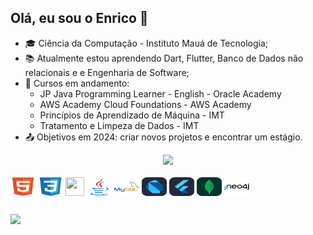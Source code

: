 ## Olá, eu sou o Enrico 👋

- 🎓 Ciência da Computação - Instituto Mauá de Tecnologia;
- :books: Atualmente estou aprendendo Dart, Flutter, Banco de Dados não relacionais e e Engenharia de Software;
- 📖 Cursos em andamento:
  - JP Java Programming Learner - English - Oracle Academy
  - AWS Academy Cloud Foundations - AWS Academy
  - Princípios de Aprendizado de Máquina - IMT
  - Tratamento e Limpeza de Dados - IMT
- :outbox_tray: Objetivos em 2024: criar novos projetos e encontrar um estágio.
<div align="center">
  <a href="https://github.com/enricoo26">
    <img loading="lazy" height="180em" src="https://github-readme-stats.vercel.app/api/top-langs/?username=enricoo26&layout=compact&theme=dark"/>
  </a>
  </div>

<div style="display: inline_block"><br>
  <img align="center" alt="" height="30" width="40" src="https://raw.githubusercontent.com/devicons/devicon/master/icons/html5/html5-original.svg">
  <img align="center" alt="" height="30" width="40" src="https://raw.githubusercontent.com/devicons/devicon/master/icons/css3/css3-original.svg">
  <img align="center" alt="" height="30" width="30" src="https://user-images.githubusercontent.com/105741181/232483238-47afc2ed-3251-4cb3-8364-95619d8b8f35.png">
  <img align="center" alt="" height="30" width="40" src="https://raw.githubusercontent.com/devicons/devicon/master/icons/java/java-original.svg">
  <img align="center" alt="" height="30" width="40" src="https://raw.githubusercontent.com/devicons/devicon/6910f0503efdd315c8f9b858234310c06e04d9c0/icons/mysql/mysql-original-wordmark.svg">
  <img align="center" alt="" height="30" width="40" src="https://raw.githubusercontent.com/tandpfun/skill-icons/65dea6c4eaca7da319e552c09f4cf5a9a8dab2c8/icons/Dart-Dark.svg">
  <img align="center" alt="" height="30" width="40" src="https://raw.githubusercontent.com/tandpfun/skill-icons/65dea6c4eaca7da319e552c09f4cf5a9a8dab2c8/icons/Flutter-Dark.svg">
  <img align="center" alt="" height="30" width="40" src="https://raw.githubusercontent.com/tandpfun/skill-icons/65dea6c4eaca7da319e552c09f4cf5a9a8dab2c8/icons/MongoDB.svg">
  <img align="center" alt="" height="30" width="40" src="https://raw.githubusercontent.com/devicons/devicon/ca28c779441053191ff11710fe24a9e6c23690d6/icons/neo4j/neo4j-original-wordmark.svg">

##

<div> 
  <a href="https://br.linkedin.com/in/enrico-orlando-60a2322b2" target="_blank"><img src="https://img.shields.io/badge/-LinkedIn-%230077B5?style=for-the-badge&logo=linkedin&logoColor=white" target="_blank"></a> 
 </div>
  
</div>
